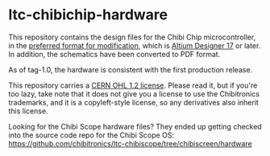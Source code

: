 # ltc-chibichip-hardware

This repository contains the design files for the Chibi Chip
microcontroller, in the [preferred format for
modification](https://www.oshwa.org/definition/), which is [Altium
Designer 17](http://www.altium.com/free-trial) or later.  In addition,
the schematics have been converted to PDF format.

As of tag-1.0, the hardware is consistent with the first production release.

This repository carries a [CERN OHL 1.2
license](http://www.ohwr.org/licenses/cern-ohl/v1.2). Please read it,
but if you're too lazy, take note that it does not give you a license
to use the Chibitronics trademarks, and it is a copyleft-style
license, so any derivatives also inherit this license.

Looking for the Chibi Scope hardware files? They ended up getting checked
into the source code repo for the Chibi Scope OS:
https://github.com/chibitronics/ltc-chibiscope/tree/chibiscreen/hardware

